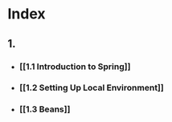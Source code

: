 # Index

## 1. 
- ### [[1.1 Introduction to Spring]]
- ### [[1.2 Setting Up Local Environment]]
- ### [[1.3 Beans]]